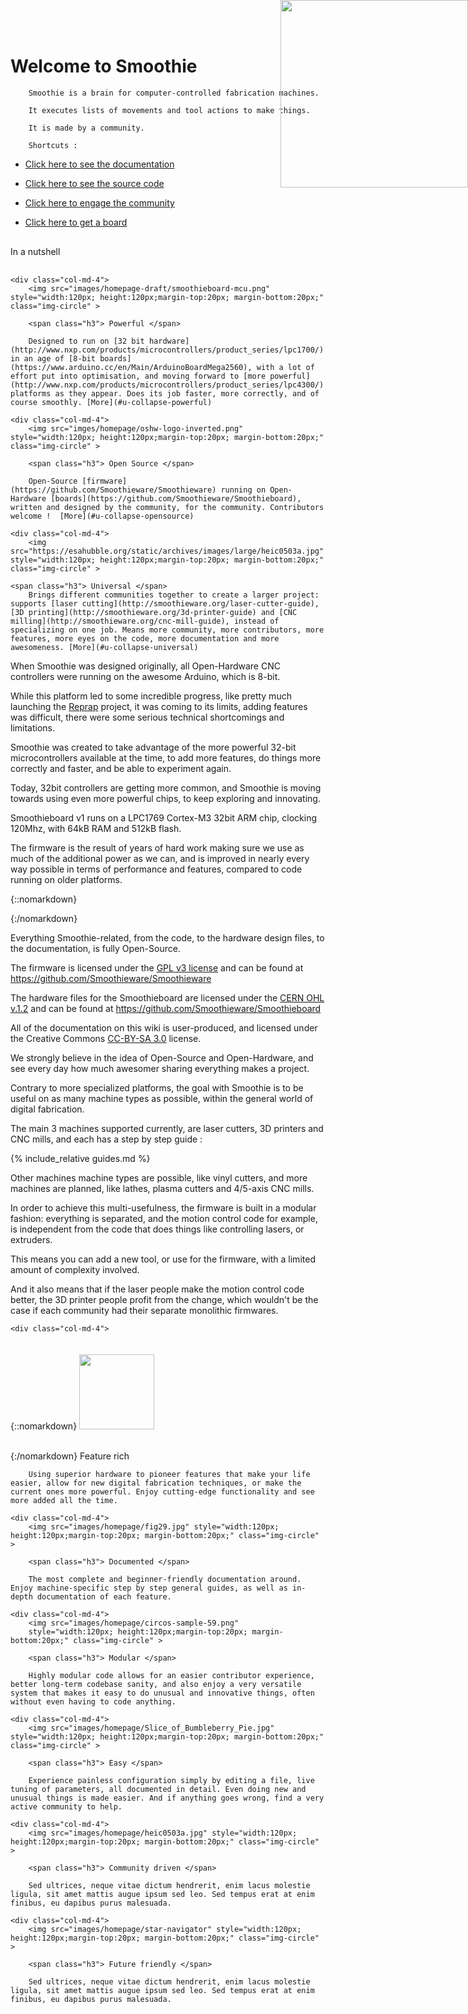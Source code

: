 
<div class="text-center">

# Welcome to Smoothie

<div class="jumbotron">
<div class="container">
    <div class="row">

        Smoothie is a brain for computer-controlled fabrication machines. 
    
        It executes lists of movements and tool actions to make things.

        It is made by a community.

        Shortcuts : 

- [Click here to see the documentation](documentation)
- [Click here to see the source code](source-code)
- [Click here to engage the community](community)
- [Click here to get a board](get-a-board)


    </div>

<div class="text-center">
	<div class="h2" style="margin-top:30px; margin-bottom:30px;"> 
		In a nutshell
	</div>

<div class="text-center">
<div class="row">

	<div class="col-md-4">
		<img src="images/homepage-draft/smoothieboard-mcu.png" style="width:120px; height:120px;margin-top:20px; margin-bottom:20px;" class="img-circle" >
		
		<span class="h3"> Powerful </span>
		
		Designed to run on [32 bit hardware](http://www.nxp.com/products/microcontrollers/product_series/lpc1700/) in an age of [8-bit boards](https://www.arduino.cc/en/Main/ArduinoBoardMega2560), with a lot of effort put into optimisation, and moving forward to [more powerful](http://www.nxp.com/products/microcontrollers/product_series/lpc4300/) platforms as they appear. Does its job faster, more correctly, and of course smoothly. [More](#u-collapse-powerful)

	<div class="col-md-4">
		<img src="imges/homepage/oshw-logo-inverted.png" 		style="width:120px; height:120px;margin-top:20px; margin-bottom:20px;" class="img-circle" >
		
		<span class="h3"> Open Source </span>
		
		Open-Source [firmware](https://github.com/Smoothieware/Smoothieware) running on Open-Hardware [boards](https://github.com/Smoothieware/Smoothieboard), written and designed by the community, for the community. Contributors welcome !  [More](#u-collapse-opensource)

	<div class="col-md-4">
		<img src="https://esahubble.org/static/archives/images/large/heic0503a.jpg" style="width:120px; height:120px;margin-top:20px; margin-bottom:20px;" class="img-circle" >
		
	<span class="h3"> Universal </span>
		Brings different communities together to create a larger project: supports [laser cutting](http://smoothieware.org/laser-cutter-guide), [3D printing](http://smoothieware.org/3d-printer-guide) and [CNC milling](http://smoothieware.org/cnc-mill-guide), instead of specializing on one job. Means more community, more contributors, more features, more eyes on the code, more documentation and more awesomeness. [More](#u-collapse-universal)

<div class="text-center">
<div class="row">
<grid>
<col md="12">

<div id="collapse-powerful" class="collapse panel panel-default">
<div class="panel-body" style="text-align: left">

When Smoothie was designed originally, all Open-Hardware CNC controllers were running on the awesome Arduino, which is 8-bit.

While this platform led to some incredible progress, like pretty much launching the [Reprap](http://www.reprap.org/) project, it was coming to its limits, adding features was difficult, there were some serious technical shortcomings and limitations. 

Smoothie was created to take advantage of the more powerful 32-bit microcontrollers available at the time, to add more features, do things more correctly and faster, and be able to experiment again.

Today, 32bit controllers are getting more common, and Smoothie is moving towards using even more powerful chips, to keep exploring and innovating.

Smoothieboard v1 runs on a LPC1769 Cortex-M3 32bit ARM chip, clocking 120Mhz, with 64kB RAM and 512kB flash.

The firmware is the result of years of hard work making sure we use as much of the additional power as we can, and is improved in nearly every way possible in terms of performance and features, compared to code running on older platforms.

</col>
</grid>

<div id="collapse-opensource" class="collapse panel panel-default">
<div class="panel-body" style="text-align: left">

{::nomarkdown}
<a href="https://github.com/Smoothieware/Smoothieware"> <img src="https://i0.wp.com/opensource.org/wp-content/uploads/2009/06/osi_symbol.png?w=628&ssl=1" style="position:absolute; top:0px; right: 0px" width=300></a>

{:/nomarkdown}

Everything Smoothie-related, from the code, to the hardware design files, to the documentation, is fully Open-Source.

The firmware is licensed under the [GPL v3 license](http://www.gnu.org/licenses/gpl-3.0.en.html) and can be found at https://github.com/Smoothieware/Smoothieware

The hardware files for the Smoothieboard are licensed under the [CERN OHL v.1.2](http://www.ohwr.org/projects/cernohl/wiki) and can be found at https://github.com/Smoothieware/Smoothieboard

All of the documentation on this wiki is user-produced, and licensed under the Creative Commons [CC-BY-SA 3.0](http://creativecommons.org/licenses/by-sa/3.0/) license.

We strongly believe in the idea of Open-Source and Open-Hardware, and see every day how much awesomer sharing everything makes a project.

<div id="collapse-universal" class="collapse panel panel-default">
<div class="panel-body" style="text-align: left">

Contrary to more specialized platforms, the goal with Smoothie is to be useful on as many machine types as possible, within the general world of digital fabrication.

The main 3 machines supported currently, are laser cutters, 3D printers and CNC mills, and each has a step by step guide :

{% include_relative guides.md %}

Other machines machine types are possible, like vinyl cutters, and more machines are planned, like lathes, plasma cutters and 4/5-axis CNC mills.

In order to achieve this multi-usefulness, the firmware is built in a modular fashion: everything is separated, and the motion control code for example, is independent from the code that does things like controlling lasers, or extruders.

This means you can add a new tool, or use for the firmware, with a limited amount of complexity involved. 

And it also means that if the laser people make the motion control code better, the 3D printer people profit from the change, which wouldn't be the case if each community had their separate monolithic firmwares.

<div class="text-center">
<div class="row">

	<div class="col-md-4">
		
{::nomarkdown}
		<img src="images/homepage/candy-image.jpg" style="width:120px; height:120px;margin-top:20px; margin-bottom:20px;" class="img-circle" >
		
{:/nomarkdown}
				<span class="h3"> Feature rich </span>
		
		Using superior hardware to pioneer features that make your life easier, allow for new digital fabrication techniques, or make the current ones more powerful. Enjoy cutting-edge functionality and see more added all the time.

	<div class="col-md-4">
		<img src="images/homepage/fig29.jpg" style="width:120px; height:120px;margin-top:20px; margin-bottom:20px;" class="img-circle" >

		<span class="h3"> Documented </span>
		
		The most complete and beginner-friendly documentation around. Enjoy machine-specific step by step general guides, as well as in-depth documentation of each feature. 
		
	<div class="col-md-4">
		<img src="images/homepage/circos-sample-59.png" 
		style="width:120px; height:120px;margin-top:20px; margin-bottom:20px;" class="img-circle" >

		<span class="h3"> Modular </span>
		
		Highly modular code allows for an easier contributor experience, better long-term codebase sanity, and also enjoy a very versatile system that makes it easy to do unusual and innovative things, often without even having to code anything.

<div class="text-center">
<div class="row">

	<div class="col-md-4">
		<img src="images/homepage/Slice_of_Bumbleberry_Pie.jpg" style="width:120px; height:120px;margin-top:20px; margin-bottom:20px;" class="img-circle" >

		<span class="h3"> Easy </span>
		
		Experience painless configuration simply by editing a file, live tuning of parameters, all documented in detail. Even doing new and unusual things is made easier. And if anything goes wrong, find a very active community to help.

	<div class="col-md-4">
		<img src="images/homepage/heic0503a.jpg" style="width:120px; height:120px;margin-top:20px; margin-bottom:20px;" class="img-circle" >

		<span class="h3"> Community driven </span>
		
		Sed ultrices, neque vitae dictum hendrerit, enim lacus molestie ligula, sit amet mattis augue ipsum sed leo. Sed tempus erat at enim finibus, eu dapibus purus malesuada.

	<div class="col-md-4">
		<img src="images/homepage/star-navigator" style="width:120px; height:120px;margin-top:20px; margin-bottom:20px;" class="img-circle" >
		
		<span class="h3"> Future friendly </span>
		
		Sed ultrices, neque vitae dictum hendrerit, enim lacus molestie ligula, sit amet mattis augue ipsum sed leo. Sed tempus erat at enim finibus, eu dapibus purus malesuada.
